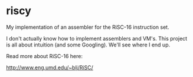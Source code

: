 # riscy
My implementation of an assembler for the RiSC-16 instruction set.

I don't actually know how to implement assemblers and VM's.
This project is all about intuition (and some Googling). We'll see where
I end up.

Read more about RiSC-16 here:

http://www.eng.umd.edu/~blj/RiSC/

